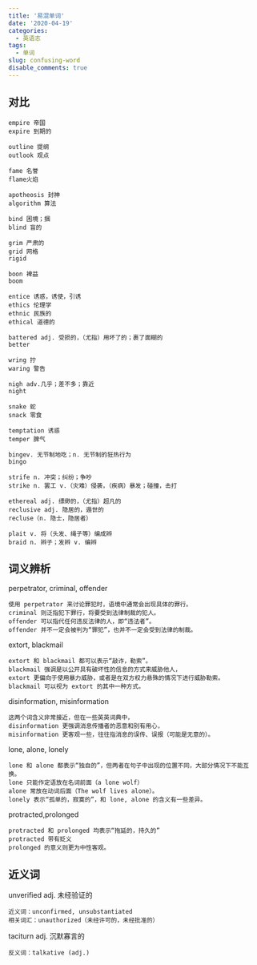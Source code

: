 ```yaml
---
title: '易混单词'
date: '2020-04-19'
categories:
  - 英语志
tags:
  - 单词
slug: confusing-word
disable_comments: true
---
```

## 对比

	empire 帝国
	expire 到期的

	outline 提纲
	outlook 观点

	fame 名誉
	flame火焰

	apotheosis 封神
	algorithm 算法

	bind 困境；捆
	blind 盲的

	grim 严肃的
	grid 网格
	rigid

	boon 裨益
	boom 

	entice 诱惑，诱使，引诱
	ethics 伦理学
	ethnic 民族的
	ethical 道德的

	battered adj. 受损的，（尤指）用坏了的；裹了面糊的
	better

	wring 拧
	waring 警告

	nigh adv.几乎；差不多；靠近
	night 

	snake 蛇
	snack 零食

	temptation 诱惑
	temper 脾气

	bingev. 无节制地吃；n. 无节制的狂热行为
	bingo

	strife n. 冲突；纠纷；争吵
	strike n. 罢工 v.（灾难）侵袭，（疾病）暴发；碰撞，击打

	ethereal adj. 缥缈的，（尤指）超凡的
	reclusive adj. 隐居的，遁世的
	recluse（n. 隐士，隐居者）

	plait v. 将（头发、绳子等）编成辫
	braid n. 辫子；发辫 v. 编辫


## 词义辨析
perpetrator, criminal, offender

	使用 perpetrator 来讨论罪犯时，语境中通常会出现具体的罪行。
	criminal 则泛指犯下罪行，将要受到法律制裁的犯人。
	offender 可以指代任何违反法律的人，即“违法者”。
	offender 并不一定会被判为“罪犯”，也并不一定会受到法律的制裁。

extort, blackmail

	extort 和 blackmail 都可以表示“敲诈，勒索”。
	blackmail 强调是以公开具有破坏性的信息的方式来威胁他人，
	extort 更偏向于使用暴力威胁，或者是在双方权力悬殊的情况下进行威胁勒索。
	blackmail 可以视为 extort 的其中一种方式。


disinformation, misinformation

	这两个词含义非常接近，但在一些英英词典中，
	disinformation 更强调消息传播者的恶意和别有用心，
	misinformation 更客观一些，往往指消息的误传、误报（可能是无意的）。

lone, alone, lonely

	lone 和 alone 都表示“独自的”，但两者在句子中出现的位置不同，大部分情况下不能互换。
	lone 只能作定语放在名词前面（a lone wolf）
	alone 常放在动词后面（The wolf lives alone）。
	lonely 表示“孤单的，寂寞的”，和 lone, alone 的含义有一些差异。

protracted,prolonged 
	
	protracted 和 prolonged 均表示“拖延的，持久的”
	protracted 带有贬义
	prolonged 的意义则更为中性客观。

## 近义词

unverified
adj. 未经验证的

	近义词：unconfirmed, unsubstantiated
	相关词汇：unauthorized（未经许可的，未经批准的）


taciturn
adj. 沉默寡言的

 	反义词：talkative (adj.)


